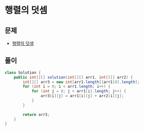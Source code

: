 # 행렬의 덧셈
## 문제
- [행렬의 덧셈](https://school.programmers.co.kr/learn/courses/30/lessons/12950?language=java)

## 풀이
```java
class Solution {
    public int[][] solution(int[][] arr1, int[][] arr2) {
        int[][] arr3 = new int[arr1.length][arr1[0].length]; 
        for (int i = 0; i < arr1.length; i++) {
            for (int j = 0; j < arr1[i].length; j++) {
                arr3[i][j] = arr1[i][j] + arr2[i][j];
            }
        }
        
        return arr3;
    }
}
```